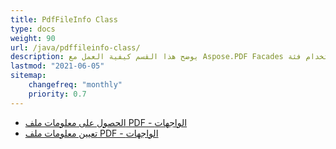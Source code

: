 ```yaml
---
title: PdfFileInfo Class
type: docs
weight: 90
url: /java/pdffileinfo-class/
description: يوضح هذا القسم كيفية العمل مع Aspose.PDF Facades باستخدام فئة PdfFileInfo.
lastmod: "2021-06-05"
sitemap:
    changefreq: "monthly"
    priority: 0.7
---
```


- [الحصول على معلومات ملف PDF - الواجهات](/pdf/java/get-pdf-information/)
- [تعيين معلومات ملف PDF - الواجهات](/pdf/java/set-pdf-information/)